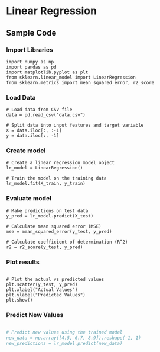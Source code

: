 
# Linear Regression

## Sample Code

### Import Libraries
```
import numpy as np
import pandas as pd
import matplotlib.pyplot as plt
from sklearn.linear_model import LinearRegression
from sklearn.metrics import mean_squared_error, r2_score
```

### Load Data
```
# Load data from CSV file
data = pd.read_csv("data.csv")

# Split data into input features and target variable
X = data.iloc[:, :-1]
y = data.iloc[:, -1]

```

### Create model
```
# Create a linear regression model object
lr_model = LinearRegression()

# Train the model on the training data
lr_model.fit(X_train, y_train)
```

### Evaluate model
```
# Make predictions on test data
y_pred = lr_model.predict(X_test)

# Calculate mean squared error (MSE)
mse = mean_squared_error(y_test, y_pred)

# Calculate coefficient of determination (R^2)
r2 = r2_score(y_test, y_pred)

```

### Plot results
```

# Plot the actual vs predicted values
plt.scatter(y_test, y_pred)
plt.xlabel("Actual Values")
plt.ylabel("Predicted Values")
plt.show()

```

### Predict New Values

```bibtex

# Predict new values using the trained model
new_data = np.array([4.5, 6.7, 8.9]).reshape(-1, 1)
new_predictions = lr_model.predict(new_data)


```